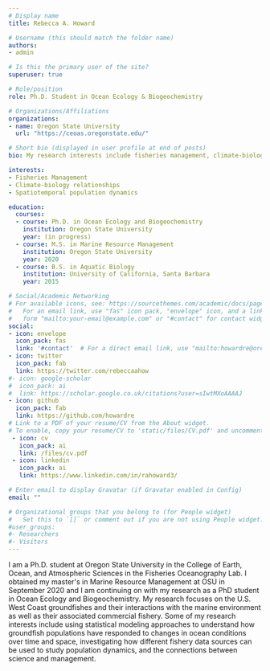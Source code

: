 ```yaml
---
# Display name
title: Rebecca A. Howard

# Username (this should match the folder name)
authors:
- admin

# Is this the primary user of the site?
superuser: true

# Role/position
role: Ph.D. Student in Ocean Ecology & Biogeochemistry

# Organizations/Affiliations
organizations:
- name: Oregon State University
  url: "https://ceoas.oregonstate.edu/"

# Short bio (displayed in user profile at end of posts)
bio: My research interests include fisheries management, climate-biology relationships, and spatiotemporal population dynamics.

interests:
- Fisheries Management
- Climate-biology relationships
- Spatiotemporal population dynamics

education:
  courses:
  - course: Ph.D. in Ocean Ecology and Biogeochemistry
    institution: Oregon State University
    year: (in progress)
  - course: M.S. in Marine Resource Management
    institution: Oregon State University
    year: 2020
  - course: B.S. in Aquatic Biology
    institution: University of California, Santa Barbara
    year: 2015

# Social/Academic Networking
# For available icons, see: https://sourcethemes.com/academic/docs/page-builder/#icons
#   For an email link, use "fas" icon pack, "envelope" icon, and a link in the
#   form "mailto:your-email@example.com" or "#contact" for contact widget.
social:
- icon: envelope
  icon_pack: fas
  link: '#contact'  # For a direct email link, use "mailto:howardre@oregonstate.edu".
- icon: twitter
  icon_pack: fab
  link: https://twitter.com/rebeccaahow
#- icon: google-scholar
#  icon_pack: ai
#  link: https://scholar.google.co.uk/citations?user=sIwtMXoAAAAJ
- icon: github
  icon_pack: fab
  link: https://github.com/howardre
# Link to a PDF of your resume/CV from the About widget.
# To enable, copy your resume/CV to 'static/files/CV.pdf' and uncomment the lines below.
 - icon: cv
   icon_pack: ai
   link: /files/cv.pdf
 - icon: linkedin
   icon_pack: ai
   link: https://www.linkedin.com/in/rahoward3/

# Enter email to display Gravatar (if Gravatar enabled in Config)
email: ""

# Organizational groups that you belong to (for People widget)
#   Set this to `[]` or comment out if you are not using People widget.
#user_groups:
#- Researchers
#- Visitors
---
```


I am a Ph.D. student at Oregon State University in the College of Earth, Ocean, and Atmospheric Sciences in the Fisheries Oceanography Lab. I obtained my master's in Marine Resource Management at OSU in September 2020 and I am continuing on with my research as a PhD student in Ocean Ecology and Biogeochemistry. My research focuses on the U.S. West Coast groundfishes and their interactions with the marine environment as well as their associated commercial fishery. Some of my research interests include using statistical modeling approaches to understand how groundfish populations have responded to changes in ocean conditions over time and space, investigating how different fishery data sources can be used to study population dynamics, and the connections between science and management.
